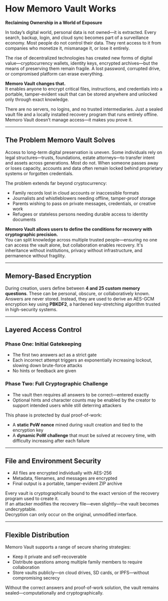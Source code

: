 # How Memoro Vault Works

**Reclaiming Ownership in a World of Exposure**

In today’s digital world, personal data is not owned—it is extracted. Every search, backup, login, and cloud sync becomes part of a surveillance economy. Most people do not control their data. They rent access to it from companies who monetize it, mismanage it, or lose it entirely.

The rise of decentralized technologies has created new forms of digital value—cryptocurrency wallets, identity keys, encrypted archives—but the means of preserving them remain fragile. A lost password, corrupted drive, or compromised platform can erase everything.

**Memoro Vault changes that.**  
It enables anyone to encrypt critical files, instructions, and credentials into a portable, tamper-evident vault that can be stored anywhere and unlocked only through exact knowledge.

There are no servers, no logins, and no trusted intermediaries. Just a sealed vault file and a locally installed recovery program that runs entirely offline. Memoro Vault doesn’t manage access—it makes you prove it.

---

## The Problem Memoro Vault Solves

Access to long-term digital preservation is uneven. Some individuals rely on legal structures—trusts, foundations, estate attorneys—to transfer intent and assets across generations. Most do not. When someone passes away or loses capacity, accounts and data often remain locked behind proprietary systems or forgotten credentials.

The problem extends far beyond cryptocurrency:

- Family records lost in cloud accounts or inaccessible formats  
- Journalists and whistleblowers needing offline, tamper-proof storage  
- Parents wishing to pass on private messages, credentials, or creative work  
- Refugees or stateless persons needing durable access to identity documents  

**Memoro Vault allows users to define the conditions for recovery with cryptographic precision.**  
You can split knowledge across multiple trusted people—ensuring no one can access the vault alone, but collaboration enables recovery. It's inheritance without institutions, privacy without infrastructure, and permanence without fragility.

---

## Memory-Based Encryption

During creation, users define between **4 and 25 custom memory questions**. These can be personal, obscure, or collaboratively known.  
Answers are never stored. Instead, they are used to derive an AES-GCM encryption key using **PBKDF2**, a hardened key-stretching algorithm trusted in high-security systems.

---

## Layered Access Control

### Phase One: Initial Gatekeeping

- The first two answers act as a strict gate  
- Each incorrect attempt triggers an exponentially increasing lockout, slowing down brute-force attacks  
- No hints or feedback are given  

### Phase Two: Full Cryptographic Challenge

- The vault then requires all answers to be correct—entered exactly  
- Optional hints and character counts may be enabled by the creator to support intended users while still deterring attackers  

This phase is protected by dual proof-of-work:

- A **static PoW nonce** mined during vault creation and tied to the encryption key  
- A **dynamic PoW challenge** that must be solved at recovery time, with difficulty increasing after each failure  

---

## File and Environment Security

- All files are encrypted individually with AES-256  
- Metadata, filenames, and messages are encrypted  
- Final output is a portable, tamper-evident ZIP archive  

Every vault is cryptographically bound to the exact version of the recovery program used to create it.  
If an attacker modifies the recovery file—even slightly—the vault becomes undecryptable.  
Decryption can only occur on the original, unmodified interface.

---

## Flexible Distribution

Memoro Vault supports a range of secure sharing strategies:

- Keep it private and self-recoverable  
- Distribute questions among multiple family members to require collaboration  
- Store vaults publicly—on cloud drives, SD cards, or IPFS—without compromising secrecy  

Without the correct answers and proof-of-work solution, the vault remains sealed—computationally and cryptographically.
